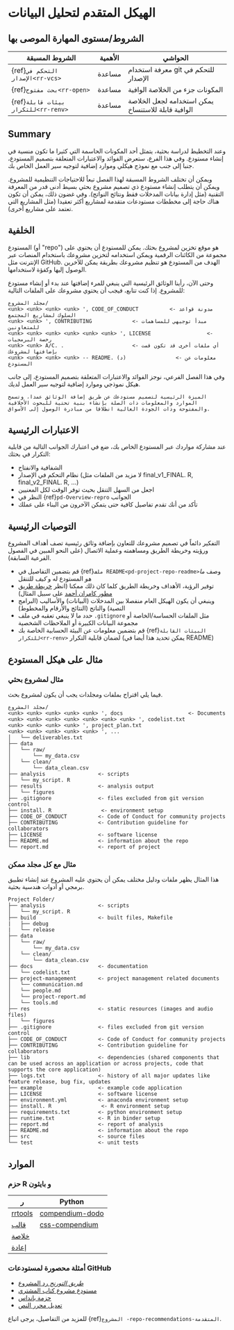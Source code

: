 # الهيكل المتقدم لتحليل البيانات

## الشروط/مستوى المهارة الموصى بها

| الشروط المسبقة                            | الأهمية | الحواشي                                            |
| ----------------------------------------- | ------- | -------------------------------------------------- |
| {ref}`التحكم في الإصدار<rr-vcs>`    | مساعدة  | معرفة استخدام git للتحكم في الإصدار                |
| {ref}`بحث مفتوح<rr-open>`           | مساعدة  | المكونات جزء من الخلاصة الوافية                    |
| {ref}`بيئات قابلة للتكرار<rr-renv>` | مساعدة  | يمكن استخدامه لجعل الخلاصة الوافية قابلة للاستنساخ |

## Summary

وعند التخطيط لدراسة بحثية، يتمثل أحد المكونات الحاسمة التي كثيرا ما تكون منسية في إنشاء مستودع. وفي هذا الفرع، ستعرض الفوائد والاعتبارات المتعلقة بتصميم المستودع، جنبا إلى جنب مع نموذج هيكلي وموارد إضافية لتوجيه سير العمل الخاص بك.

ويمكن أن تختلف الشروط المسبقة لهذا الفصل تبعاً للاحتياجات التنظيمية للمشروع. ويمكن أن يتطلب إنشاء مستودع ذي تصميم مشروع بحثي بسيط أدنى قدر من المعرفة التقنية (مثل إدارة بيانات المدخلات فقط ونتائج النواتج). وفي غضون ذلك، يمكن أن تكون هناك حاجة إلى مخططات مستودعات متقدمة لمشاريع أكثر تعقيدا (مثل المشاريع التي تعتمد على مشاريع أخرى).

## الخلفية

المستودع (أو "repo") هو موقع تخزين لمشروع بحثك. يمكن للمستودع أن يحتوي على مجموعة من الكائنات الرقمية ويمكن استخدامه لتخزين مشروعك باستخدام المنصات عبر الإنترنت مثل GitHub. الهدف من المستودع هو تنظيم مشروعك بطريقة يمكن للآخرين الوصول إليها وكفؤة لاستخدامها.

وحتى الآن، رأينا الوثائق الرئيسية التي ينبغي للمرء إضافتها عند بدء أو إنشاء مستودع للمشروع. إذا كنت تتابع، فيجب أن يحتوي مشروعك على الملفات التالية:

```
مجلد المشروع/
<unk> <unk> <unk> <unk> ', CODE_OF_CONDUCT          <- مدونة قواعد السلوك لمشاريع المجتمع
<unk> <unk> ', CONTRIBUTING             <- مبدأ توجيهي للمساهمات للمتعاونين
<unk> <unk> <unk> <unk> <unk> <unk> ', LICENSE                  <- رخصة البرمجيات
<unk> <unk> A/C. .                      <- أي ملفات أخرى قد تكون قمت بإضافتها لمشروعك
<unk> <unk> <unk> <unk> -- README. (د)                <- معلومات عن المستودع
```

وفي هذا الفصل الفرعي، نوجز الفوائد والاعتبارات المتعلقة بتصميم المستودع، إلى جانب هيكل نموذجي وموارد إضافية لتوجيه سير العمل لديك.

```{note}
الميزة الرئيسية لتصميم مستودعك عن طريق إضافة الوثائق عمدا، وتسمح الموارد والمعلومات ذات الصلة بإنشاء بنية تحتية للبحوث الأخلاقية والمفتوحة وذات الجودة العالية انطلاقا من مبادرة الوصول إلى الأسواق.
```

## الاعتبارات الرئيسية

عند مشاركة مواردك عبر المستودع الخاص بك، ضع في اعتبارك الجوانب التالية من قابلية التكرار في بحثك:

- الشفافية والانفتاح
- نظام التحكم في الإصدار (لا مزيد من الملفات مثل final_v1_FINAL. R, final_v2_FINAL. R, ...)
- اجعل من السهل التنقل بحيث توفر الوقت لكل المعنيين
- النظر في {ref}`pd-Overview-repro` الجوانب
- تأكد من أنك تقدم تفاصيل كافية حتى يتمكن الآخرون من البناء على عملك

## التوصيات الرئيسية

التفكير دائماً في تصميم مشروعك للتعاون بإضافة وثائق رئيسية تصف أهداف المشروع ورؤيته وخريطة الطريق ومساهمته وعملية الاتصال (على النحو المبين في الفصول الفرعية السابقة).
- قم بتضمين التفاصيل في {ref}`ملف README<pd-project-repo-readme>`وصف _ما هو_ المستودع له و _كيف_ للتنقل
- توفير الرؤية، الأهداف وخريطة الطريق كلما كان ذلك ممكنا (انظر [خريطة طريق مطور كامران أحمد](https://github.com/kamranahmedse/developer-roadmap) على سبيل المثال)
- وينبغي أن يكون الهيكل العام منفصلا بين المدخلات (البيانات) والأساليب (البرامج النصية) والناتج (النتائج والأرقام والمخطوط)
- حدد ما لا ينبغي تعقبه في ملف `.gitignore` مثل الملفات الحساسة/الخاصة أو مجموعة البيانات الكبيرة أو الملاحظات الشخصية
- قم بتضمين معلومات عن البيئة الحسابية الخاصة بك {ref}`البيئات القابلة للتكرار<rr-renv>` لضمان قابلية التكرار (يمكن تحديد هذا أيضا في README)

## مثال على هيكل المستودع

### مثال لمشروع بحثي

فيما يلي اقتراح بملفات ومجلدات يجب أن يكون لمشروع بحث.

```
مجلد المشروع/
<unk> <unk> <unk> <unk> <unk> ', docs                     <- Documents
<unk> <unk> <unk> <unk> <unk> <unk> <unk> ', codelist.txt 
<unk> <unk> <unk> <unk> ', project_plan.txt
<unk> <unk> <unk> <unk> <unk> ', ...
│   └── deliverables.txt
├── data
│   └── raw/
│       └── my_data.csv
│   └── clean/
│       └── data_clean.csv
├── analysis                 <- scripts
│   └── my_script. R
├── results                  <- analysis output     
│   └── figures
├── .gitignore               <- files excluded from git version control 
├── install. R                <- environment setup
├── CODE_OF_CONDUCT          <- Code of Conduct for community projects
├── CONTRIBUTING             <- Contribution guideline for collaborators
├── LICENSE                  <- software license
├── README.md                <- information about the repo
└── report.md                <- report of project
```

### مثال مع كل مجلد ممكن

هذا المثال يظهر ملفات ودليل مختلف يمكن أن يحتوي عليه المشروع عند إنشاء تطبيق برمجي أو أدوات هندسية بحثية.

```
Project Folder/                        
├── analysis                 <- scripts
│   └── my_script. R
├── build                    <- built files, Makefile
|   ├── debug
|   └── release
├── data
│   └── raw/
│       └── my_data.csv
│   └── clean/
│       └── data_clean.csv
├── docs                     <- documentation
│   └── codelist.txt 
├── project-management       <- project management related documents
│   └── communication.md
│   └── people.md
│   └── project-report.md
│   └── tools.md
├── res                      <- static resources (images and audio files)
│   └── figures
├── .gitignore               <- files excluded from git version control 
├── CODE_OF_CONDUCT          <- Code of Conduct for community projects
├── CONTRIBUTING             <- Contribution guideline for collaborators
├── lib                      <- dependencies (shared components that can be used across an application or across projects, code that supports the core application)
├── logs.txt                 <- history of all major updates like feature release, bug fix, updates
├── example                  <- example code application
├── LICENSE                  <- software license
├── environment.yml          <- anaconda environment setup   
├── install. R                <- R environment setup
├── requirements.txt         <- python environment setup
├── runtime.txt              <- R in binder setup
├── report.md                <- report of analysis
├── README.md                <- information about the repo
├── src                      <- source files
└── test                     <- unit tests  
```

## الموارد

### حزم R و بايثون

| ر                                                                 | Python                                                       |
| ----------------------------------------------------------------- | ------------------------------------------------------------ |
| [rrtools](https://annakrystalli.me/rrresearch/10_compendium.html) | [compendium-dodo](https://pypi.org/project/compendium-dodo/) |
| [قالب](https://github.com/Pakillo/template)                       | [css-compendium](https://pypi.org/project/ccs-compendium/)   |
| [خلاصة](https://github.com/FRBCesab/rcompendium)                  |                                                              |
| [إعادة](https://github.com/richfitz/remake)                       |                                                              |

### أمثلة محصورة لمستودعات GitHub

- [_طريق التورنج_ رد المشروع](https://github.com/alan-turing-institute/the-turing-way)
- [مستودع مشروع كتاب المشتري](https://github.com/executablebooks/jupyter-book)
- [حزمة بانداس](https://github.com/pandas-dev/pandas)
- [تعديل محرر النص](https://github.com/atom/atom)

للمزيد من التفاصيل، يرجى اتباع {ref}`المشروع -repo-recommendations-المتقدمة`.
